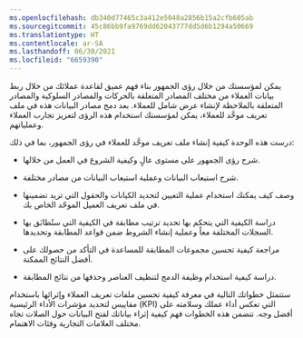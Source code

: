```yaml
---
ms.openlocfilehash: db340d77465c3a412e5048a2856b15a2cfb605ab
ms.sourcegitcommit: 45c86bb9fa9769dd62043777dd5d6b1294a50669
ms.translationtype: HT
ms.contentlocale: ar-SA
ms.lasthandoff: 06/30/2021
ms.locfileid: "6659390"
---
```

يمكن لمؤسستك من خلال رؤى الجمهور بناء فهم عميق لقاعدة عملائك من خلال ربط بيانات العملاء من مختلف المصادر المتعلقة بالحركات والمصادر السلوكية والمصادر المتعلقة بالملاحظة لإنشاء عرض شامل للعملاء. بعد دمج مصادر البيانات هذه في ملف تعريف موحَّد للعملاء، يمكن لمؤسستك استخدام هذه الرؤى لتعزيز تجارب العملاء وعملياتهم.

درست هذه الوحدة كيفية إنشاء ملف تعريف موحَّد للعملاء في رؤى الجمهور، بما في ذلك:

-   شرح رؤى الجمهور على مستوى عالٍ وكيفية الشروع في العمل من خلالها.

-   شرح استيعاب البيانات وعملية استيعاب البيانات من مصادر مختلفة.

-   وصف كيف يمكنك استخدام عملية التعيين لتحديد الكيانات والحقول التي تريد تضمينها في ملف تعريف العميل الموحّد الخاص بك.

-   دراسة الكيفية التي يتحكم بها تحديد ترتيب مطابقة في الكيفية التي ستُطابَق بها السجلات المختلفة معاً وعملية إنشاء الشروط ضمن قواعد المطابقة وتحديدها.

-   مراجعة كيفية تحسين مجموعات المطابقة للمساعدة في التأكد من حصولك على أفضل النتائج الممكنة.

-   دراسة كيفية استخدام وظيفة الدمج لتنظيف العناصر وحذفها من نتائج المطابقة.

ستتمثل خطواتك التالية في معرفة كيفية تحسين ملفات تعريف العملاء وإثرائها باستخدام مقاييس لتحديد مؤشرات الأداء الرئيسية (KPI) التي تعكس أداء عملك وسلامته على أفضل وجه. تتضمن هذه الخطوات فهم كيفية إثراء بياناتك لفتح البيانات حول الصلات تجاه مختلف العلامات التجارية وفئات الاهتمام.

